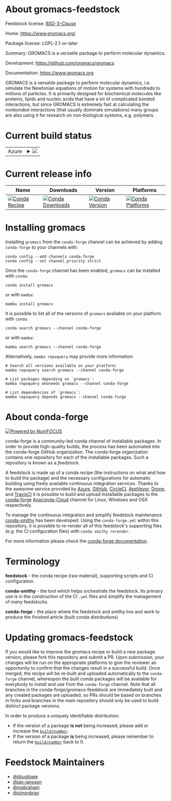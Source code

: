 About gromacs-feedstock
=======================

Feedstock license: [BSD-3-Clause](https://github.com/conda-forge/gromacs-feedstock/blob/main/LICENSE.txt)

Home: https://www.gromacs.org/

Package license: LGPL-2.1-or-later

Summary: GROMACS is a versatile package to perform molecular dynamics.

Development: https://github.com/gromacs/gromacs

Documentation: https://www.gromacs.org

GROMACS is a versatile package to perform molecular dynamics, i.e.
simulate the Newtonian equations of motion for systems with hundreds
to millions of particles. It is primarily designed for biochemical
molecules like proteins, lipids and nucleic acids that have a lot of
complicated bonded interactions, but since GROMACS is extremely fast
at calculating the nonbonded interactions (that usually dominate
simulations) many groups are also using it for research on
non-biological systems, e.g. polymers.


Current build status
====================


<table>
    
  <tr>
    <td>Azure</td>
    <td>
      <details>
        <summary>
          <a href="https://dev.azure.com/conda-forge/feedstock-builds/_build/latest?definitionId=15655&branchName=main">
            <img src="https://dev.azure.com/conda-forge/feedstock-builds/_apis/build/status/gromacs-feedstock?branchName=main">
          </a>
        </summary>
        <table>
          <thead><tr><th>Variant</th><th>Status</th></tr></thead>
          <tbody><tr>
              <td>linux_64_cuda_compilerNonecuda_compiler_versionNonecxx_compiler_version12doublenompinompi</td>
              <td>
                <a href="https://dev.azure.com/conda-forge/feedstock-builds/_build/latest?definitionId=15655&branchName=main">
                  <img src="https://dev.azure.com/conda-forge/feedstock-builds/_apis/build/status/gromacs-feedstock?branchName=main&jobName=linux&configuration=linux%20linux_64_cuda_compilerNonecuda_compiler_versionNonecxx_compiler_version12doublenompinompi" alt="variant">
                </a>
              </td>
            </tr><tr>
              <td>linux_64_cuda_compilerNonecuda_compiler_versionNonecxx_compiler_version12doublenompiopenmpi</td>
              <td>
                <a href="https://dev.azure.com/conda-forge/feedstock-builds/_build/latest?definitionId=15655&branchName=main">
                  <img src="https://dev.azure.com/conda-forge/feedstock-builds/_apis/build/status/gromacs-feedstock?branchName=main&jobName=linux&configuration=linux%20linux_64_cuda_compilerNonecuda_compiler_versionNonecxx_compiler_version12doublenompiopenmpi" alt="variant">
                </a>
              </td>
            </tr><tr>
              <td>linux_64_cuda_compilerNonecuda_compiler_versionNonecxx_compiler_version12doubleyesmpinompi</td>
              <td>
                <a href="https://dev.azure.com/conda-forge/feedstock-builds/_build/latest?definitionId=15655&branchName=main">
                  <img src="https://dev.azure.com/conda-forge/feedstock-builds/_apis/build/status/gromacs-feedstock?branchName=main&jobName=linux&configuration=linux%20linux_64_cuda_compilerNonecuda_compiler_versionNonecxx_compiler_version12doubleyesmpinompi" alt="variant">
                </a>
              </td>
            </tr><tr>
              <td>linux_64_cuda_compilerNonecuda_compiler_versionNonecxx_compiler_version12doubleyesmpiopenmpi</td>
              <td>
                <a href="https://dev.azure.com/conda-forge/feedstock-builds/_build/latest?definitionId=15655&branchName=main">
                  <img src="https://dev.azure.com/conda-forge/feedstock-builds/_apis/build/status/gromacs-feedstock?branchName=main&jobName=linux&configuration=linux%20linux_64_cuda_compilerNonecuda_compiler_versionNonecxx_compiler_version12doubleyesmpiopenmpi" alt="variant">
                </a>
              </td>
            </tr><tr>
              <td>linux_64_cuda_compilercuda-nvcccuda_compiler_version12.0cxx_compiler_version12doublenompinompi</td>
              <td>
                <a href="https://dev.azure.com/conda-forge/feedstock-builds/_build/latest?definitionId=15655&branchName=main">
                  <img src="https://dev.azure.com/conda-forge/feedstock-builds/_apis/build/status/gromacs-feedstock?branchName=main&jobName=linux&configuration=linux%20linux_64_cuda_compilercuda-nvcccuda_compiler_version12.0cxx_compiler_version12doublenompinompi" alt="variant">
                </a>
              </td>
            </tr><tr>
              <td>linux_64_cuda_compilercuda-nvcccuda_compiler_version12.0cxx_compiler_version12doublenompiopenmpi</td>
              <td>
                <a href="https://dev.azure.com/conda-forge/feedstock-builds/_build/latest?definitionId=15655&branchName=main">
                  <img src="https://dev.azure.com/conda-forge/feedstock-builds/_apis/build/status/gromacs-feedstock?branchName=main&jobName=linux&configuration=linux%20linux_64_cuda_compilercuda-nvcccuda_compiler_version12.0cxx_compiler_version12doublenompiopenmpi" alt="variant">
                </a>
              </td>
            </tr><tr>
              <td>linux_64_cuda_compilercuda-nvcccuda_compiler_version12.0cxx_compiler_version12doubleyesmpinompi</td>
              <td>
                <a href="https://dev.azure.com/conda-forge/feedstock-builds/_build/latest?definitionId=15655&branchName=main">
                  <img src="https://dev.azure.com/conda-forge/feedstock-builds/_apis/build/status/gromacs-feedstock?branchName=main&jobName=linux&configuration=linux%20linux_64_cuda_compilercuda-nvcccuda_compiler_version12.0cxx_compiler_version12doubleyesmpinompi" alt="variant">
                </a>
              </td>
            </tr><tr>
              <td>linux_64_cuda_compilercuda-nvcccuda_compiler_version12.0cxx_compiler_version12doubleyesmpiopenmpi</td>
              <td>
                <a href="https://dev.azure.com/conda-forge/feedstock-builds/_build/latest?definitionId=15655&branchName=main">
                  <img src="https://dev.azure.com/conda-forge/feedstock-builds/_apis/build/status/gromacs-feedstock?branchName=main&jobName=linux&configuration=linux%20linux_64_cuda_compilercuda-nvcccuda_compiler_version12.0cxx_compiler_version12doubleyesmpiopenmpi" alt="variant">
                </a>
              </td>
            </tr><tr>
              <td>linux_64_cuda_compilernvcccuda_compiler_version10.2cxx_compiler_version7doublenompinompi</td>
              <td>
                <a href="https://dev.azure.com/conda-forge/feedstock-builds/_build/latest?definitionId=15655&branchName=main">
                  <img src="https://dev.azure.com/conda-forge/feedstock-builds/_apis/build/status/gromacs-feedstock?branchName=main&jobName=linux&configuration=linux%20linux_64_cuda_compilernvcccuda_compiler_version10.2cxx_compiler_version7doublenompinompi" alt="variant">
                </a>
              </td>
            </tr><tr>
              <td>linux_64_cuda_compilernvcccuda_compiler_version10.2cxx_compiler_version7doublenompiopenmpi</td>
              <td>
                <a href="https://dev.azure.com/conda-forge/feedstock-builds/_build/latest?definitionId=15655&branchName=main">
                  <img src="https://dev.azure.com/conda-forge/feedstock-builds/_apis/build/status/gromacs-feedstock?branchName=main&jobName=linux&configuration=linux%20linux_64_cuda_compilernvcccuda_compiler_version10.2cxx_compiler_version7doublenompiopenmpi" alt="variant">
                </a>
              </td>
            </tr><tr>
              <td>linux_64_cuda_compilernvcccuda_compiler_version10.2cxx_compiler_version7doubleyesmpinompi</td>
              <td>
                <a href="https://dev.azure.com/conda-forge/feedstock-builds/_build/latest?definitionId=15655&branchName=main">
                  <img src="https://dev.azure.com/conda-forge/feedstock-builds/_apis/build/status/gromacs-feedstock?branchName=main&jobName=linux&configuration=linux%20linux_64_cuda_compilernvcccuda_compiler_version10.2cxx_compiler_version7doubleyesmpinompi" alt="variant">
                </a>
              </td>
            </tr><tr>
              <td>linux_64_cuda_compilernvcccuda_compiler_version10.2cxx_compiler_version7doubleyesmpiopenmpi</td>
              <td>
                <a href="https://dev.azure.com/conda-forge/feedstock-builds/_build/latest?definitionId=15655&branchName=main">
                  <img src="https://dev.azure.com/conda-forge/feedstock-builds/_apis/build/status/gromacs-feedstock?branchName=main&jobName=linux&configuration=linux%20linux_64_cuda_compilernvcccuda_compiler_version10.2cxx_compiler_version7doubleyesmpiopenmpi" alt="variant">
                </a>
              </td>
            </tr><tr>
              <td>linux_64_cuda_compilernvcccuda_compiler_version11.0cxx_compiler_version9doublenompinompi</td>
              <td>
                <a href="https://dev.azure.com/conda-forge/feedstock-builds/_build/latest?definitionId=15655&branchName=main">
                  <img src="https://dev.azure.com/conda-forge/feedstock-builds/_apis/build/status/gromacs-feedstock?branchName=main&jobName=linux&configuration=linux%20linux_64_cuda_compilernvcccuda_compiler_version11.0cxx_compiler_version9doublenompinompi" alt="variant">
                </a>
              </td>
            </tr><tr>
              <td>linux_64_cuda_compilernvcccuda_compiler_version11.0cxx_compiler_version9doublenompiopenmpi</td>
              <td>
                <a href="https://dev.azure.com/conda-forge/feedstock-builds/_build/latest?definitionId=15655&branchName=main">
                  <img src="https://dev.azure.com/conda-forge/feedstock-builds/_apis/build/status/gromacs-feedstock?branchName=main&jobName=linux&configuration=linux%20linux_64_cuda_compilernvcccuda_compiler_version11.0cxx_compiler_version9doublenompiopenmpi" alt="variant">
                </a>
              </td>
            </tr><tr>
              <td>linux_64_cuda_compilernvcccuda_compiler_version11.0cxx_compiler_version9doubleyesmpinompi</td>
              <td>
                <a href="https://dev.azure.com/conda-forge/feedstock-builds/_build/latest?definitionId=15655&branchName=main">
                  <img src="https://dev.azure.com/conda-forge/feedstock-builds/_apis/build/status/gromacs-feedstock?branchName=main&jobName=linux&configuration=linux%20linux_64_cuda_compilernvcccuda_compiler_version11.0cxx_compiler_version9doubleyesmpinompi" alt="variant">
                </a>
              </td>
            </tr><tr>
              <td>linux_64_cuda_compilernvcccuda_compiler_version11.0cxx_compiler_version9doubleyesmpiopenmpi</td>
              <td>
                <a href="https://dev.azure.com/conda-forge/feedstock-builds/_build/latest?definitionId=15655&branchName=main">
                  <img src="https://dev.azure.com/conda-forge/feedstock-builds/_apis/build/status/gromacs-feedstock?branchName=main&jobName=linux&configuration=linux%20linux_64_cuda_compilernvcccuda_compiler_version11.0cxx_compiler_version9doubleyesmpiopenmpi" alt="variant">
                </a>
              </td>
            </tr><tr>
              <td>linux_64_cuda_compilernvcccuda_compiler_version11.1cxx_compiler_version10doublenompinompi</td>
              <td>
                <a href="https://dev.azure.com/conda-forge/feedstock-builds/_build/latest?definitionId=15655&branchName=main">
                  <img src="https://dev.azure.com/conda-forge/feedstock-builds/_apis/build/status/gromacs-feedstock?branchName=main&jobName=linux&configuration=linux%20linux_64_cuda_compilernvcccuda_compiler_version11.1cxx_compiler_version10doublenompinompi" alt="variant">
                </a>
              </td>
            </tr><tr>
              <td>linux_64_cuda_compilernvcccuda_compiler_version11.1cxx_compiler_version10doublenompiopenmpi</td>
              <td>
                <a href="https://dev.azure.com/conda-forge/feedstock-builds/_build/latest?definitionId=15655&branchName=main">
                  <img src="https://dev.azure.com/conda-forge/feedstock-builds/_apis/build/status/gromacs-feedstock?branchName=main&jobName=linux&configuration=linux%20linux_64_cuda_compilernvcccuda_compiler_version11.1cxx_compiler_version10doublenompiopenmpi" alt="variant">
                </a>
              </td>
            </tr><tr>
              <td>linux_64_cuda_compilernvcccuda_compiler_version11.1cxx_compiler_version10doubleyesmpinompi</td>
              <td>
                <a href="https://dev.azure.com/conda-forge/feedstock-builds/_build/latest?definitionId=15655&branchName=main">
                  <img src="https://dev.azure.com/conda-forge/feedstock-builds/_apis/build/status/gromacs-feedstock?branchName=main&jobName=linux&configuration=linux%20linux_64_cuda_compilernvcccuda_compiler_version11.1cxx_compiler_version10doubleyesmpinompi" alt="variant">
                </a>
              </td>
            </tr><tr>
              <td>linux_64_cuda_compilernvcccuda_compiler_version11.1cxx_compiler_version10doubleyesmpiopenmpi</td>
              <td>
                <a href="https://dev.azure.com/conda-forge/feedstock-builds/_build/latest?definitionId=15655&branchName=main">
                  <img src="https://dev.azure.com/conda-forge/feedstock-builds/_apis/build/status/gromacs-feedstock?branchName=main&jobName=linux&configuration=linux%20linux_64_cuda_compilernvcccuda_compiler_version11.1cxx_compiler_version10doubleyesmpiopenmpi" alt="variant">
                </a>
              </td>
            </tr><tr>
              <td>linux_64_cuda_compilernvcccuda_compiler_version11.2cxx_compiler_version10doublenompinompi</td>
              <td>
                <a href="https://dev.azure.com/conda-forge/feedstock-builds/_build/latest?definitionId=15655&branchName=main">
                  <img src="https://dev.azure.com/conda-forge/feedstock-builds/_apis/build/status/gromacs-feedstock?branchName=main&jobName=linux&configuration=linux%20linux_64_cuda_compilernvcccuda_compiler_version11.2cxx_compiler_version10doublenompinompi" alt="variant">
                </a>
              </td>
            </tr><tr>
              <td>linux_64_cuda_compilernvcccuda_compiler_version11.2cxx_compiler_version10doublenompiopenmpi</td>
              <td>
                <a href="https://dev.azure.com/conda-forge/feedstock-builds/_build/latest?definitionId=15655&branchName=main">
                  <img src="https://dev.azure.com/conda-forge/feedstock-builds/_apis/build/status/gromacs-feedstock?branchName=main&jobName=linux&configuration=linux%20linux_64_cuda_compilernvcccuda_compiler_version11.2cxx_compiler_version10doublenompiopenmpi" alt="variant">
                </a>
              </td>
            </tr><tr>
              <td>linux_64_cuda_compilernvcccuda_compiler_version11.2cxx_compiler_version10doubleyesmpinompi</td>
              <td>
                <a href="https://dev.azure.com/conda-forge/feedstock-builds/_build/latest?definitionId=15655&branchName=main">
                  <img src="https://dev.azure.com/conda-forge/feedstock-builds/_apis/build/status/gromacs-feedstock?branchName=main&jobName=linux&configuration=linux%20linux_64_cuda_compilernvcccuda_compiler_version11.2cxx_compiler_version10doubleyesmpinompi" alt="variant">
                </a>
              </td>
            </tr><tr>
              <td>linux_64_cuda_compilernvcccuda_compiler_version11.2cxx_compiler_version10doubleyesmpiopenmpi</td>
              <td>
                <a href="https://dev.azure.com/conda-forge/feedstock-builds/_build/latest?definitionId=15655&branchName=main">
                  <img src="https://dev.azure.com/conda-forge/feedstock-builds/_apis/build/status/gromacs-feedstock?branchName=main&jobName=linux&configuration=linux%20linux_64_cuda_compilernvcccuda_compiler_version11.2cxx_compiler_version10doubleyesmpiopenmpi" alt="variant">
                </a>
              </td>
            </tr><tr>
              <td>osx_64_doublenompinompi</td>
              <td>
                <a href="https://dev.azure.com/conda-forge/feedstock-builds/_build/latest?definitionId=15655&branchName=main">
                  <img src="https://dev.azure.com/conda-forge/feedstock-builds/_apis/build/status/gromacs-feedstock?branchName=main&jobName=osx&configuration=osx%20osx_64_doublenompinompi" alt="variant">
                </a>
              </td>
            </tr><tr>
              <td>osx_64_doublenompiopenmpi</td>
              <td>
                <a href="https://dev.azure.com/conda-forge/feedstock-builds/_build/latest?definitionId=15655&branchName=main">
                  <img src="https://dev.azure.com/conda-forge/feedstock-builds/_apis/build/status/gromacs-feedstock?branchName=main&jobName=osx&configuration=osx%20osx_64_doublenompiopenmpi" alt="variant">
                </a>
              </td>
            </tr><tr>
              <td>osx_64_doubleyesmpinompi</td>
              <td>
                <a href="https://dev.azure.com/conda-forge/feedstock-builds/_build/latest?definitionId=15655&branchName=main">
                  <img src="https://dev.azure.com/conda-forge/feedstock-builds/_apis/build/status/gromacs-feedstock?branchName=main&jobName=osx&configuration=osx%20osx_64_doubleyesmpinompi" alt="variant">
                </a>
              </td>
            </tr><tr>
              <td>osx_64_doubleyesmpiopenmpi</td>
              <td>
                <a href="https://dev.azure.com/conda-forge/feedstock-builds/_build/latest?definitionId=15655&branchName=main">
                  <img src="https://dev.azure.com/conda-forge/feedstock-builds/_apis/build/status/gromacs-feedstock?branchName=main&jobName=osx&configuration=osx%20osx_64_doubleyesmpiopenmpi" alt="variant">
                </a>
              </td>
            </tr>
          </tbody>
        </table>
      </details>
    </td>
  </tr>
</table>

Current release info
====================

| Name | Downloads | Version | Platforms |
| --- | --- | --- | --- |
| [![Conda Recipe](https://img.shields.io/badge/recipe-gromacs-green.svg)](https://anaconda.org/conda-forge/gromacs) | [![Conda Downloads](https://img.shields.io/conda/dn/conda-forge/gromacs.svg)](https://anaconda.org/conda-forge/gromacs) | [![Conda Version](https://img.shields.io/conda/vn/conda-forge/gromacs.svg)](https://anaconda.org/conda-forge/gromacs) | [![Conda Platforms](https://img.shields.io/conda/pn/conda-forge/gromacs.svg)](https://anaconda.org/conda-forge/gromacs) |

Installing gromacs
==================

Installing `gromacs` from the `conda-forge` channel can be achieved by adding `conda-forge` to your channels with:

```
conda config --add channels conda-forge
conda config --set channel_priority strict
```

Once the `conda-forge` channel has been enabled, `gromacs` can be installed with `conda`:

```
conda install gromacs
```

or with `mamba`:

```
mamba install gromacs
```

It is possible to list all of the versions of `gromacs` available on your platform with `conda`:

```
conda search gromacs --channel conda-forge
```

or with `mamba`:

```
mamba search gromacs --channel conda-forge
```

Alternatively, `mamba repoquery` may provide more information:

```
# Search all versions available on your platform:
mamba repoquery search gromacs --channel conda-forge

# List packages depending on `gromacs`:
mamba repoquery whoneeds gromacs --channel conda-forge

# List dependencies of `gromacs`:
mamba repoquery depends gromacs --channel conda-forge
```


About conda-forge
=================

[![Powered by
NumFOCUS](https://img.shields.io/badge/powered%20by-NumFOCUS-orange.svg?style=flat&colorA=E1523D&colorB=007D8A)](https://numfocus.org)

conda-forge is a community-led conda channel of installable packages.
In order to provide high-quality builds, the process has been automated into the
conda-forge GitHub organization. The conda-forge organization contains one repository
for each of the installable packages. Such a repository is known as a *feedstock*.

A feedstock is made up of a conda recipe (the instructions on what and how to build
the package) and the necessary configurations for automatic building using freely
available continuous integration services. Thanks to the awesome service provided by
[Azure](https://azure.microsoft.com/en-us/services/devops/), [GitHub](https://github.com/),
[CircleCI](https://circleci.com/), [AppVeyor](https://www.appveyor.com/),
[Drone](https://cloud.drone.io/welcome), and [TravisCI](https://travis-ci.com/)
it is possible to build and upload installable packages to the
[conda-forge](https://anaconda.org/conda-forge) [Anaconda-Cloud](https://anaconda.org/)
channel for Linux, Windows and OSX respectively.

To manage the continuous integration and simplify feedstock maintenance
[conda-smithy](https://github.com/conda-forge/conda-smithy) has been developed.
Using the ``conda-forge.yml`` within this repository, it is possible to re-render all of
this feedstock's supporting files (e.g. the CI configuration files) with ``conda smithy rerender``.

For more information please check the [conda-forge documentation](https://conda-forge.org/docs/).

Terminology
===========

**feedstock** - the conda recipe (raw material), supporting scripts and CI configuration.

**conda-smithy** - the tool which helps orchestrate the feedstock.
                   Its primary use is in the construction of the CI ``.yml`` files
                   and simplify the management of *many* feedstocks.

**conda-forge** - the place where the feedstock and smithy live and work to
                  produce the finished article (built conda distributions)


Updating gromacs-feedstock
==========================

If you would like to improve the gromacs recipe or build a new
package version, please fork this repository and submit a PR. Upon submission,
your changes will be run on the appropriate platforms to give the reviewer an
opportunity to confirm that the changes result in a successful build. Once
merged, the recipe will be re-built and uploaded automatically to the
`conda-forge` channel, whereupon the built conda packages will be available for
everybody to install and use from the `conda-forge` channel.
Note that all branches in the conda-forge/gromacs-feedstock are
immediately built and any created packages are uploaded, so PRs should be based
on branches in forks and branches in the main repository should only be used to
build distinct package versions.

In order to produce a uniquely identifiable distribution:
 * If the version of a package **is not** being increased, please add or increase
   the [``build/number``](https://docs.conda.io/projects/conda-build/en/latest/resources/define-metadata.html#build-number-and-string).
 * If the version of a package **is** being increased, please remember to return
   the [``build/number``](https://docs.conda.io/projects/conda-build/en/latest/resources/define-metadata.html#build-number-and-string)
   back to 0.

Feedstock Maintainers
=====================

* [@douglowe](https://github.com/douglowe/)
* [@jan-janssen](https://github.com/jan-janssen/)
* [@mabraham](https://github.com/mabraham/)
* [@simonbray](https://github.com/simonbray/)

